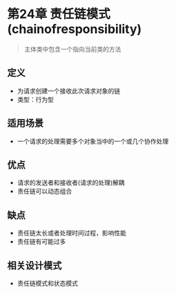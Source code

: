 # 第24章 责任链模式(chainofresponsibility)
> 主体类中包含一个指向当前类的方法
## 定义
+ 为请求创建一个接收此次请求对象的链
+ 类型：行为型

## 适用场景
+ 一个请求的处理需要多个对象当中的一个或几个协作处理

## 优点
+ 请求的发送者和接收者(请求的处理)解耦
+ 责任链可以动态组合

## 缺点
+ 责任链太长或者处理时间过程，影响性能
+ 责任链有可能过多

## 相关设计模式
+ 责任链模式和状态模式